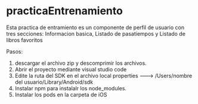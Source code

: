 # practicaEntrenamiento
Esta practica de entramiento es un componente de perfil de usuario con tres secciones: Informacion basica, Listado de pasatiempos y Listado de libros favoritos 

Pasos:
1. descargar el archivo zip  y descomprimir los archivos.
2. Abrir el proyecto mediante visual studio code
3. Edite la ruta del SDK en el archivo local properties  ---> /Users/nombre del usuario/Library/Android/sdk
4. Instalar npm para instalalr los node_modules.
5. Instalar los pods en la carpeta de iOS
